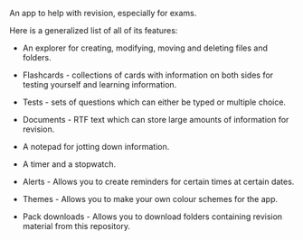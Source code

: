 An app to help with revision, especially for exams.

Here is a generalized list of all of its features:

- An explorer for creating, modifying, moving and deleting files and folders.

- Flashcards - collections of cards with information on both sides for testing yourself and learning information.

- Tests - sets of questions which can either be typed or multiple choice.

- Documents - RTF text which can store large amounts of information for revision.

- A notepad for jotting down information.

- A timer and a stopwatch.

- Alerts - Allows you to create reminders for certain times at certain dates.

- Themes - Allows you to make your own colour schemes for the app.

- Pack downloads - Allows you to download folders containing revision material from this repository.
